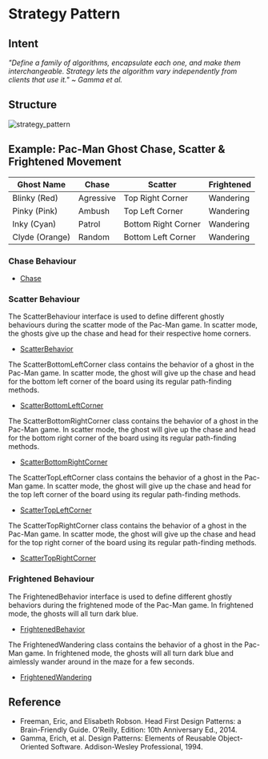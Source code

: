 # Strategy Pattern

## Intent
*"Define a family of algorithms, encapsulate each one, and make them interchangeable. Strategy lets the algorithm vary independently from clients that use it." ~ Gamma et al.*

## Structure
![strategy_pattern](https://raw.githubusercontent.com/Code2Bits/Design-Patterns-Java/master/Behavioral%20Patterns/Strategy/Images/strategy_pattern.png)


## Example: Pac-Man Ghost Chase, Scatter & Frightened Movement


| Ghost Name | Chase | Scatter | Frightened |
| --- | --- | --- | --- |
| Blinky (Red) | Agressive | Top Right Corner | Wandering |
| Pinky (Pink) | Ambush | Top Left Corner | Wandering |
| Inky (Cyan) | Patrol | Bottom Right Corner | Wandering |
| Clyde (Orange) | Random | Bottom Left Corner | Wandering |



### Chase Behaviour


* [Chase](https://github.com/Code2Bits/Design-Patterns-Java/blob/master/Behavioral%20Patterns/Strategy/Source/src/main/java/com/code2bits/designpatterns/behavioral/strategy/ChaseBehavior.java)


### Scatter Behaviour
The ScatterBehaviour interface is used to define different ghostly behaviours during the scatter mode of the Pac-Man game. In scatter mode, the ghosts give up the chase and head for their respective home corners.
* [ScatterBehavior](https://github.com/Code2Bits/Design-Patterns-Java/blob/master/Behavioral%20Patterns/Strategy/Source/src/main/java/com/code2bits/designpatterns/behavioral/strategy/ScatterBehavior.java)

The ScatterBottomLeftCorner class contains the behavior of a ghost in the Pac-Man game. In scatter mode, the ghost will give up the chase and head for the bottom left corner of the board using its regular path-finding methods. 
* [ScatterBottomLeftCorner](https://github.com/Code2Bits/Design-Patterns-Java/blob/master/Behavioral%20Patterns/Strategy/Source/src/main/java/com/code2bits/designpatterns/behavioral/strategy/ScatterBottomLeftCorner.java)

The ScatterBottomRightCorner class contains the behavior of a ghost in the Pac-Man game. In scatter mode, the ghost will give up the chase and head for the bottom right corner of the board using its regular path-finding methods. 
* [ScatterBottomRightCorner](https://github.com/Code2Bits/Design-Patterns-Java/blob/master/Behavioral%20Patterns/Strategy/Source/src/main/java/com/code2bits/designpatterns/behavioral/strategy/ScatterBottomRightCorner.java)

The ScatterTopLeftCorner class contains the behavior of a ghost in the Pac-Man game. In scatter mode, the ghost will give up the chase and head for the top left corner of the board using its regular path-finding methods. 
* [ScatterTopLeftCorner](https://github.com/Code2Bits/Design-Patterns-Java/blob/master/Behavioral%20Patterns/Strategy/Source/src/main/java/com/code2bits/designpatterns/behavioral/strategy/ScatterTopLeftCorner.java)

The ScatterTopRightCorner class contains the behavior of a ghost in the Pac-Man game. In scatter mode, the ghost will give up the chase and head for the top right corner of the board using its regular path-finding methods. 
* [ScatterTopRightCorner](https://github.com/Code2Bits/Design-Patterns-Java/blob/master/Behavioral%20Patterns/Strategy/Source/src/main/java/com/code2bits/designpatterns/behavioral/strategy/ScatterTopRightCorner.java)


### Frightened Behaviour
The FrightenedBehavior interface is used to define different ghostly behaviors during the frightened mode of the Pac-Man game. In frightened mode, the ghosts will all turn dark blue.
* [FrightenedBehavior](https://github.com/Code2Bits/Design-Patterns-Java/blob/master/Behavioral%20Patterns/Strategy/Source/src/main/java/com/code2bits/designpatterns/behavioral/strategy/FrightenedBehavior.java)

The FrightenedWandering class contains the behavior of a ghost in the Pac-Man game. In frightened mode, the ghosts will all turn dark blue and aimlessly wander around in the maze for a few seconds.
* [FrightenedWandering](https://github.com/Code2Bits/Design-Patterns-Java/blob/master/Behavioral%20Patterns/Strategy/Source/src/main/java/com/code2bits/designpatterns/behavioral/strategy/FrightenedWandering.java)


## Reference
* Freeman, Eric, and Elisabeth Robson. Head First Design Patterns: a Brain-Friendly Guide. O'Reilly, Edition: 10th Anniversary Ed., 2014.
* Gamma, Erich, et al. Design Patterns: Elements of Reusable Object-Oriented Software. Addison-Wesley Professional, 1994.
